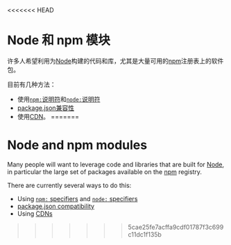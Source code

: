 <<<<<<< HEAD
# Node 和 npm 模块

许多人希望利用为[Node](https://nodejs.org/)构建的代码和库，尤其是大量可用的[npm](https://npmjs.com/)注册表上的软件包。

目前有几种方法：

- 使用[`npm:`说明符](./node/npm_specifiers.md)和[`node:`说明符](./node/node_specifiers.md)
- [package.json兼容性](./node/package_json.md)
- 使用[CDN](./node/cdns.md)。
=======
# Node and npm modules

Many people will want to leverage code and libraries that are built for
[Node](https://nodejs.org/), in particular the large set of packages available
on the [npm](https://npmjs.com/) registry.

There are currently several ways to do this:

- Using [`npm:` specifiers](./node/npm_specifiers.md) and
  [`node:` specifiers](./node/node_specifiers.md)
- [package.json compatibility](./node/package_json.md)
- Using [CDNs](./node/cdns.md)
>>>>>>> 5cae25fe7acffa9cdf01787f3c699c11dc1f135b
